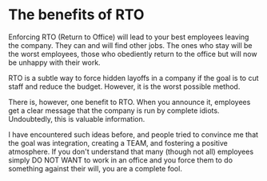 # The benefits of RTO

Enforcing RTO (Return to Office) will lead to your best employees leaving the company. They can and will find other jobs. The ones who stay will be the worst employees, those who obediently return to the office but will now be unhappy with their work.

RTO is a subtle way to force hidden layoffs in a company if the goal is to cut staff and reduce the budget. However, it is the worst possible method.

There is, however, one benefit to RTO. When you announce it, employees get a clear message that the company is run by complete idiots. Undoubtedly, this is valuable information.

I have encountered such ideas before, and people tried to convince me that the goal was integration, creating a TEAM, and fostering a positive atmosphere. If you don't understand that many (though not all) employees simply DO NOT WANT to work in an office and you force them to do something against their will, you are a complete fool.
